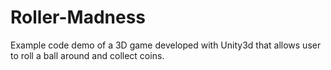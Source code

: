 # Roller-Madness
Example code demo of a 3D game developed with Unity3d that allows user to roll a ball around and collect coins.
